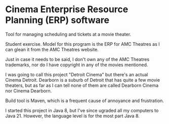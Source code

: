 # Cinema Enterprise Resource Planning (ERP) software

Tool for managing scheduling and tickets at a movie theater.

Student exercise. Model for this program is the ERP for AMC Theatres as I can 
glean it from the AMC Theatres website.

Just in case it needs to be said, I don't own any of the AMC Theatres 
trademarks, nor do I have copyright in any of the movies mentioned.

I was going to call this project "Detroit Cinema" but there's an actual Cinema 
Detroit. Dearborn is a suburb of Detroit that has quite a few movie theaters, 
but as far as I can tell none of them are called Dearborn Cinema nor Cinema 
Dearborn.

Build tool is Maven, which is a frequent cause of annoyance and frustration.

I started this project in Java 8, but I've since ugraded all my computers to 
Java 21. However, the language level is for the most part Java 8.
